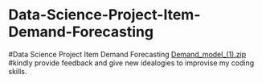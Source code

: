 # Data-Science-Project-Item-Demand-Forecasting
#Data Science Project Item Demand Forecasting
[Demand_model_(1).zip](https://github.com/nithi-95/Data-Science-Project-Item-Demand-Forecasting/files/7812351/Demand_model_.1.zip)
#kindly provide feedback and give new idealogies to improvise my coding skills.
